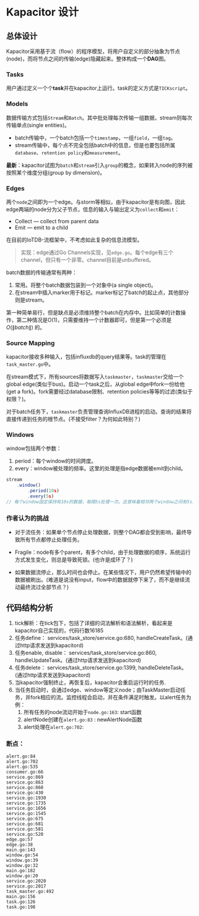 # Kapacitor 设计

## 总体设计

Kapacitor采用基于流（flow）的程序模型，将用户自定义的部分抽象为节点(node)，而将节点之间的传输(edge)隐藏起来。整体构成一个**DAG**图。



### Tasks

用户通过定义一个个**task**并在kapacitor上运行。task的定义方式是`TICKscript`。

### Models

数据传输方式包括`Stream`和`Batch`。其中批处理每次传输一组数据，stream则每次传输单点(single entities)。

* batch传输中，一个batch包括一个`timestamp`，一组`field`，一组`tag`。
* stream传输中，每个点不完全包括batch中的信息，但是也要包括所属`database`、`retention policy`和`measurement`。

**最新**：kapacitor试图为`batch`和`stream`引入`group`的概念，如果转入node的序列被按照某个维度分组(group by dimension)。

### Edges

两个`node`之间即为一个edge。与storm等相似，由于kapacitor是有向图，因此edge两端的node分为父子节点，信息的输入与输出定义为`collect`和`emit`：

- Collect — collect from parent data
- Emit — emit to a child

在目前的IoTDB-流框架中，不考虑如此复杂的信息流模型。

>  实现：edge通过Go Channels实现，见`edge.go`。每个edge有三个channel，但只有一个非零。channel目前是unbuffered。

batch数据的传输通常有两种：

1. 常用。将整个batch数据包装到一个对象中(a single object)。
2. 在stream中插入marker用于标记。marker标记了batch的起止点，其他部分则是stream。

第一种简单易行，但是缺点是必须维持整个batch在内存中。比如简单的计数操作，第二种情况是O(1)，只需要维持一个计数器即可，但是第一个必须是 $O(\|batch\|)$ 的。

### Source Mapping

kapacitor接收多种输入，包括influxdb的query结果等。task的管理在`task_master.go`中。

在stream模式下，所有sources将数据写入`taskmaster`，`taskmaster`交给一个global edge(类似于bus)。启动一个task之后，从global edge中fork一份给他(get a fork)。fork需要经过database限制、retention policies等等的过滤(类似于权限？)。

对于batch任务下，`taskmaster`负责管理查询InfluxDB进程的启动。查询的结果将直接传递到任务的根节点。(不接受filter？为何如此特别？)

### Windows

window包括两个参数：

1. period：每个window的时间跨度。
2. every：window被处理的频率。这里的处理是指edge数据被emit到child。

```javascript
stream
    .window()
        .period(10s)
        .every(5s)
// 每个window固定保持有10s的数据，每隔5s处理一次。这意味着相邻两个window之间有5s的overlap
```



### 作者认为的挑战

* 对于流任务：如果单个节点停止处理数据，则整个DAG都会受到影响，最终导致所有节点都停止处理任务。
* Fragile：node有多个parent，有多个child，由于处理数据的顺序，系统运行方式发生变化，则总是导致死锁。(也许是成环了？)

* 如果数据流停止，那么时间也会停止。在某些情况下，用户仍然希望传输中的数据被刷出。(难道是说没有input，flow中的数据就停下来了，而不是继续流动最终流过全部节点？)



## 代码结构分析

1. tick解析：在tick包下，包括了详细的词法解析和语法解析，看起来是kapacitor自己实现的，代码行数16185
2. 任务define： services/task_store/service.go:680, handleCreateTask。(通过http请求发送到kapacitord)
3. 任务enable, disable： services/task_store/service.go:860, handleUpdateTask。(通过http请求发送到kapacitord)
4. 任务delete： services/task_store/service.go:1399, handleDeleteTask。(通过http请求发送到kapacitord)
5. 当kapacitor强制终止，再恢复后，kapacitor会重启运行时的任务.
6. 当任务启动时，会通过edge、window等定义node；由TaskMaster启动任务，并fork相应的流。监控线程会启动，并在条件满足时触发。以alert任务为例：
   1. 所有任务的node流动开始于`node.go:163`: start函数
   2. alertNode创建在`alert.go:83` : newAlertNode函数
   3. alert处理在`alert.go:702`: 

### 断点：

```shell
alert.go:84
alert.go:702
alert.go:535
consumer.go:66
service.go:869
service.go:863
service.go:860
service.go:430
service.go:1930
service.go:1735
service.go:1656
service.go:1545
service.go:675
service.go:681
service.go:581
service.go:520
edge.go:57
edge.go:38
main.go:143
window.go:54
window.go:39
window.go:32
main.go:182
window.go:20
service.go:2020
service.go:2017
task_master.go:492
main.go:156
task.go:126
task.go:198
```



